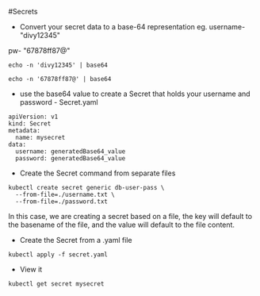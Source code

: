 #Secrets

- Convert your secret data to a base-64 representation
eg. username- "divy12345"

pw- "67878ff87@"

```
echo -n 'divy12345' | base64

echo -n '67878ff87@' | base64
```

- use the base64 value to create a Secret that holds your username and password - Secret.yaml

```
apiVersion: v1
kind: Secret
metadata:
  name: mysecret
data:
  username: generatedBase64_value
  password: generatedBase64_value

```
- Create the Secret command from separate files

```
kubectl create secret generic db-user-pass \
  --from-file=./username.txt \
  --from-file=./password.txt
  ```
In this case, we are creating a secret based on a file, the key will default to the basename of the file, and the value will default to the file content. 

- Create the Secret from a .yaml file
```
kubectl apply -f secret.yaml
```

- View it

```
kubectl get secret mysecret
```